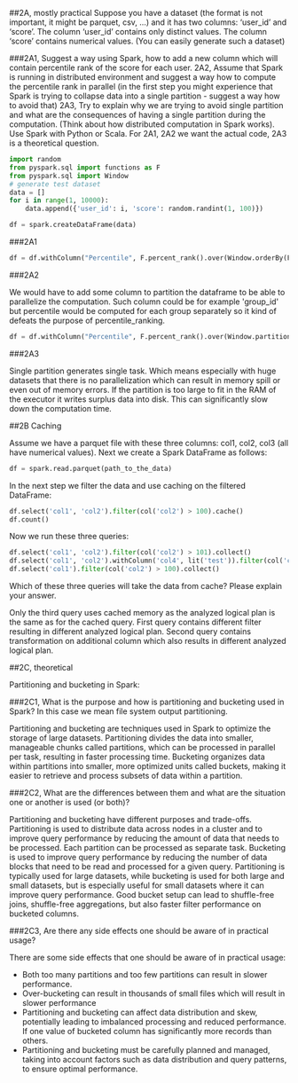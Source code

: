 ##2A, mostly practical 
Suppose you have a dataset (the format is not important, it might be parquet, csv,
…) and it has two columns: ‘user_id’ and ‘score’. The column ‘user_id’ contains only distinct values. The column
‘score’ contains numerical values. (You can easily generate such a dataset)

###2A1, 
Suggest a way using Spark, how to add a new column which will contain percentile rank of the score for each
user. 2A2, Assume that Spark is running in distributed environment and suggest a way how to compute the percentile
rank in parallel (in the first step you might experience that Spark is trying to collapse data into a single
partition - suggest a way how to avoid that) 2A3, Try to explain why we are trying to avoid single partition and
what are the consequences of having a single partition during the computation. (Think about how distributed
computation in Spark works). Use Spark with Python or Scala. For 2A1, 2A2 we want the actual code,
2A3 is a theoretical question.
```python
import random
from pyspark.sql import functions as F
from pyspark.sql import Window
# generate test dataset
data = []
for i in range(1, 10000):
    data.append({'user_id': i, 'score': random.randint(1, 100)})

df = spark.createDataFrame(data)
```
###2A1
```python
df = df.withColumn("Percentile", F.percent_rank().over(Window.orderBy(F.col("score"))))
```
###2A2

We would have to add some column to partition the dataframe to be able to parallelize the computation.
Such column could be for example 'group_id' but percentile would be computed for each group separately so it
kind of defeats the purpose of percentile_ranking.
```python
df = df.withColumn("Percentile", F.percent_rank().over(Window.partitionBy("group_id").orderBy(F.col("score"))))
```
###2A3

Single partition generates single task. Which means especially with huge datasets that there is no parallelization
which can result in memory spill or even out of memory errors. If the partition is too large to fit in the RAM of
the executor it writes surplus data into disk. This can significantly slow down the computation time.

##2B Caching

Assume we have a parquet file with these three columns: col1, col2, col3 (all have numerical values). Next we
create a Spark DataFrame as follows:
```python
df = spark.read.parquet(path_to_the_data)
```
In the next step we filter the data and use caching on the filtered DataFrame:
```python
df.select('col1', 'col2').filter(col('col2') > 100).cache()
df.count()
```
Now we run these three queries:
```python
df.select('col1', 'col2').filter(col('col2') > 101).collect()
df.select('col1', 'col2').withColumn('col4', lit('test')).filter(col('col2') > 100).collect()
df.select('col1').filter(col('col2') > 100).collect()
```
Which of these three queries will take the data from cache? Please explain your answer.

Only the third query uses cached memory as the analyzed logical plan is the same as for the cached query.
First query contains different filter resulting in different analyzed logical plan.
Second query contains transformation on additional column which also results in different analyzed logical plan.

##2C, theoretical

Partitioning and bucketing in Spark:

###2C1, What is the purpose and how is partitioning and bucketing used in Spark? In this case we mean file system output partitioning.

Partitioning and bucketing are techniques used in Spark to optimize the storage of large datasets.
Partitioning divides the data into smaller, manageable chunks called partitions, which can be
processed in parallel per task, resulting in faster processing time. Bucketing organizes data within partitions into
smaller, more optimized units called buckets, making it easier to retrieve and process subsets of data within a
partition.

###2C2, What are the differences between them and what are the situation one or another is used (or both)?

Partitioning and bucketing have different purposes and trade-offs. Partitioning is used to distribute data across
nodes in a cluster and to improve query performance by reducing the amount of data that needs to be processed.
Each partition can be processed as separate task.
Bucketing is used to improve query performance by reducing the number of data blocks that need to be read and
processed for a given query. Partitioning is typically used for large datasets, while bucketing is used for both
large and small datasets, but is especially useful for small datasets where it can improve query performance.
Good bucket setup can lead to shuffle-free joins, shuffle-free aggregations, but also faster filter performance
on bucketed columns.

###2C3, Are there any side effects one should be aware of in practical usage?

There are some side effects that one should be aware of in practical usage:

- Both too many partitions and too few partitions can result in slower performance.
- Over-bucketing can result in thousands of small files which will result in slower performance
- Partitioning and bucketing can affect data distribution and skew, potentially leading to
imbalanced processing and reduced performance. If one value of bucketed column has significantly more records
than others.
- Partitioning and bucketing must be carefully planned and managed,
taking into account factors such as data distribution and query patterns, to ensure optimal performance.
